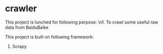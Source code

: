 # crawler

This project is lunched for following perpose:
\n1. To crawl some useful raw data from BaiduBaike

This project is built on following framework:
1. Scrapy
